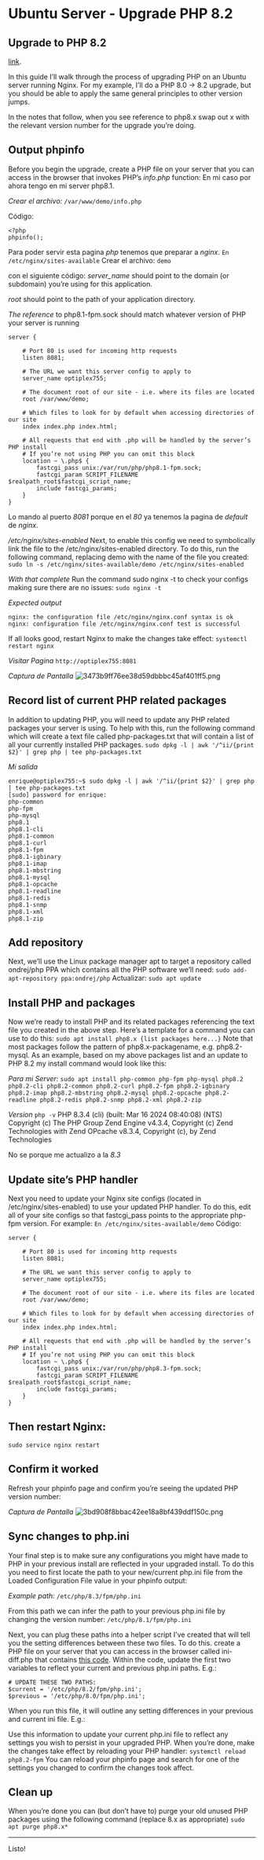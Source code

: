 # Ubuntu Server - Upgrade PHP 8.2

## Upgrade to PHP 8.2
[link](https://codewithsusan.com/notes/upgrade-php-nginx).

In this guide I’ll walk through the process of upgrading PHP on an Ubuntu server running Nginx. For my example, I’ll do a PHP 8.0 → 8.2 upgrade, but you should be able to apply the same general principles to other version jumps.

In the notes that follow, when you see reference to php8.x swap out x with the relevant version number for the upgrade you’re doing.

## Output phpinfo
Before you begin the upgrade, create a PHP file on your server that you can access in the browser that invokes PHP’s *info.php* function:
En mi caso por ahora tengo en mi server php8.1.

*Crear el archivo:*
`/var/www/demo/info.php`

Código:
```
<?php
phpinfo();
```

Para poder servir esta pagina *php* tenemos que preparar a *nginx*.
`En /etc/nginx/sites-available`
Crear el archivo:
`demo`

con el siguiente código:
*server_name* 
should point to the domain (or subdomain) you’re using for this application.

*root*
should point to the path of your application directory.

*The reference*
to php8.1-fpm.sock should match whatever version of PHP your server is running

```
server {

    # Port 80 is used for incoming http requests
    listen 8081;

    # The URL we want this server config to apply to
    server_name optiplex755;

    # The document root of our site - i.e. where its files are located
    root /var/www/demo;

    # Which files to look for by default when accessing directories of our site
    index index.php index.html;

    # All requests that end with .php will be handled by the server’s PHP install
    # If you’re not using PHP you can omit this block
    location ~ \.php$ {
        fastcgi_pass unix:/var/run/php/php8.1-fpm.sock;
        fastcgi_param SCRIPT_FILENAME $realpath_root$fastcgi_script_name;
        include fastcgi_params;
    }
}
```
Lo mando al puerto *8081* porque en el *80* ya tenemos la pagina de *default* de *nginx*.

*/etc/nginx/sites-enabled* 
Next, to enable this config we need to symbolically link the file to the /etc/nginx/sites-enabled directory.
To do this, run the following command, replacing demo with the name of the file you created:
`sudo ln -s /etc/nginx/sites-available/demo /etc/nginx/sites-enabled`

*With that complete*
Run the command sudo nginx -t to check your configs making sure there are no issues:
`sudo nginx -t`

*Expected output*
```
nginx: the configuration file /etc/nginx/nginx.conf syntax is ok
nginx: configuration file /etc/nginx/nginx.conf test is successful
```

If all looks good, restart Nginx to make the changes take effect:
`systemctl restart nginx`

*Visitar Pagina*
`http://optiplex755:8081`

*Captura de Pantalla*
![3473b9ff76ee38d59dbbbc45af401ff5.png](:/a46c3b4a256142f2ac9f92215cbe63ee)

## Record list of current PHP related packages
In addition to updating PHP, you will need to update any PHP related packages your server is using. To help with this, run the following command which will create a text file called php-packages.txt that will contain a list of all your currently installed PHP packages.
`sudo dpkg -l | awk '/^ii/{print $2}' | grep php | tee php-packages.txt`

*Mi salida*
```
enrique@optiplex755:~$ sudo dpkg -l | awk '/^ii/{print $2}' | grep php | tee php-packages.txt
[sudo] password for enrique: 
php-common
php-fpm
php-mysql
php8.1
php8.1-cli
php8.1-common
php8.1-curl
php8.1-fpm
php8.1-igbinary
php8.1-imap
php8.1-mbstring
php8.1-mysql
php8.1-opcache
php8.1-readline
php8.1-redis
php8.1-snmp
php8.1-xml
php8.1-zip
```

## Add repository
Next, we’ll use the Linux package manager apt to target a repository called ondrej/php PPA which contains all the PHP software we’ll need:
`sudo add-apt-repository ppa:ondrej/php`
Actualizar:
`sudo apt update`

## Install PHP and packages
Now we’re ready to install PHP and its related packages referencing the text file you created in the above step. Here’s a template for a command you can use to do this:
`sudo apt install php8.x {list packages here...}`
Note that most packages follow the pattern of php8.x-packagename, e.g. php8.2-mysql.
As an example, based on my above packages list and an update to PHP 8.2 my install command would look like this:

*Para mi Server:*
`sudo apt install php-common php-fpm php-mysql php8.2 php8.2-cli php8.2-common php8.2-curl php8.2-fpm php8.2-igbinary php8.2-imap php8.2-mbstring php8.2-mysql php8.2-opcache php8.2-readline php8.2-redis php8.2-snmp php8.2-xml php8.2-zip`

*Version*
`php -v`
	PHP 8.3.4 (cli) (built: Mar 16 2024 08:40:08) (NTS)
	Copyright (c) The PHP Group
	Zend Engine v4.3.4, Copyright (c) Zend Technologies
		with Zend OPcache v8.3.4, Copyright (c), by Zend Technologies

No se porque me actualizo a la *8.3*

## Update site’s PHP handler
Next you need to update your Nginx site configs (located in /etc/nginx/sites-enabled) to use your updated PHP handler. To do this, edit all of your site configs so that fastcgi_pass points to the appropriate php-fpm version. For example:
`En /etc/nginx/sites-available/demo`
Código:
```
server {

    # Port 80 is used for incoming http requests
    listen 8081;

    # The URL we want this server config to apply to
    server_name optiplex755;

    # The document root of our site - i.e. where its files are located
    root /var/www/demo;

    # Which files to look for by default when accessing directories of our site
    index index.php index.html;

    # All requests that end with .php will be handled by the server’s PHP install
    # If you’re not using PHP you can omit this block
    location ~ \.php$ {
        fastcgi_pass unix:/var/run/php/php8.3-fpm.sock;
        fastcgi_param SCRIPT_FILENAME $realpath_root$fastcgi_script_name;
        include fastcgi_params;
    }
}
```

## Then restart Nginx:
`sudo service nginx restart`

## Confirm it worked
Refresh your phpinfo page and confirm you’re seeing the updated PHP version number:

*Captura de Pantalla*
![3bd908f8bbac42ee18a8bf439ddf150c.png](:/3a0010e07a5d4f019f9514752e346439)


## Sync changes to php.ini
Your final step is to make sure any configurations you might have made to PHP in your previous install are reflected in your upgraded install. To do this you need to first locate the path to your new/current php.ini file from the Loaded Configuration File value in your phpinfo output:

*Example path:*
`/etc/php/8.3/fpm/php.ini`

From this path we can infer the path to your previous php.ini file by changing the version number:
`/etc/php/8.1/fpm/php.ini`

Next, you can plug these paths into a helper script I’ve created that will tell you the setting differences between these two files. To do this. create a PHP file on your server that you can access in the browser called ini-diff.php that contains [this code](https://gist.github.com/susanBuck/17d9c88ab845bbb6f088e48d1cd56435).
Within the code, update the first two variables to reflect your current and previous php.ini paths. E.g.:
```
# UPDATE THESE TWO PATHS:
$current = '/etc/php/8.2/fpm/php.ini';
$previous = '/etc/php/8.0/fpm/php.ini';
```

When you run this file, it will outline any setting differences in your previous and current ini file. E.g.:

Use this information to update your current php.ini file to reflect any settings you wish to persist in your upgraded PHP.
When you’re done, make the changes take effect by reloading your PHP handler:
`systemctl reload php8.2-fpm`
You can reload your phpinfo page and search for one of the settings you changed to confirm the changes took affect.

## Clean up
When you’re done you can (but don’t have to) purge your old unused PHP packages using the following command (replace 8.x as appropriate)
`sudo apt purge php8.x*`

* * *
Listo!

